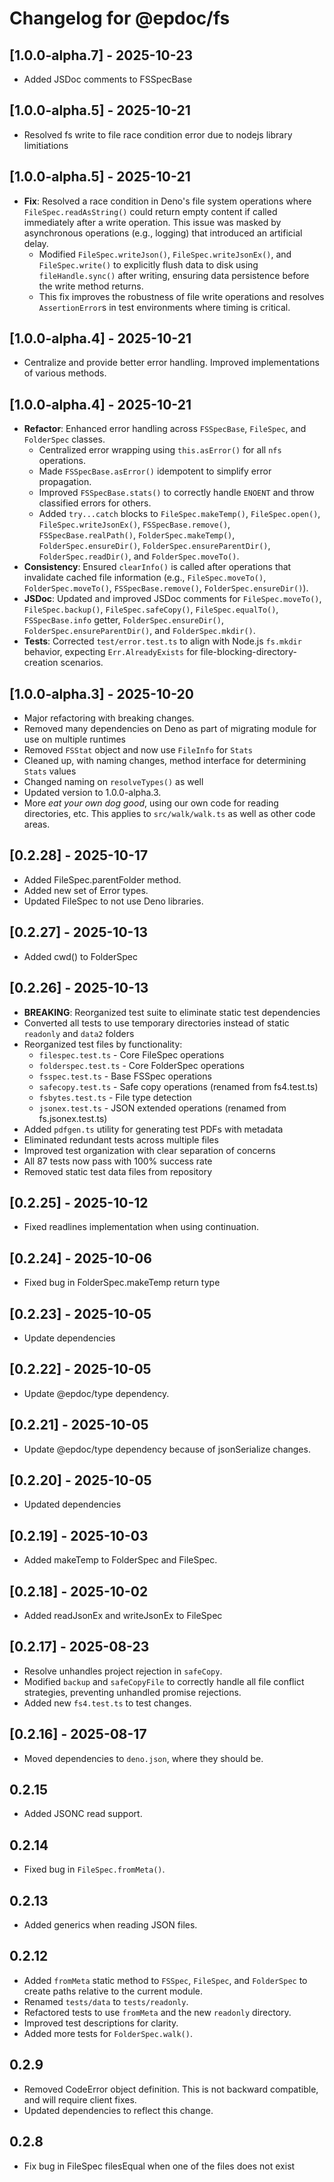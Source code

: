 # Changelog for @epdoc/fs

## [1.0.0-alpha.7] - 2025-10-23

- Added JSDoc comments to FSSpecBase

## [1.0.0-alpha.5] - 2025-10-21

- Resolved fs write to file race condition error due to nodejs library limitiations

## [1.0.0-alpha.5] - 2025-10-21

- **Fix**: Resolved a race condition in Deno's file system operations where `FileSpec.readAsString()` could return empty
  content if called immediately after a write operation. This issue was masked by asynchronous operations (e.g.,
  logging) that introduced an artificial delay.
  - Modified `FileSpec.writeJson()`, `FileSpec.writeJsonEx()`, and `FileSpec.write()` to explicitly flush data to disk
    using `fileHandle.sync()` after writing, ensuring data persistence before the write method returns.
  - This fix improves the robustness of file write operations and resolves `AssertionError`s in test environments where
    timing is critical.

## [1.0.0-alpha.4] - 2025-10-21

- Centralize and provide better error handling. Improved implementations of various methods.

## [1.0.0-alpha.4] - 2025-10-21

- **Refactor**: Enhanced error handling across `FSSpecBase`, `FileSpec`, and `FolderSpec` classes.
  - Centralized error wrapping using `this.asError()` for all `nfs` operations.
  - Made `FSSpecBase.asError()` idempotent to simplify error propagation.
  - Improved `FSSpecBase.stats()` to correctly handle `ENOENT` and throw classified errors for others.
  - Added `try...catch` blocks to `FileSpec.makeTemp()`, `FileSpec.open()`, `FileSpec.writeJsonEx()`,
    `FSSpecBase.remove()`, `FSSpecBase.realPath()`, `FolderSpec.makeTemp()`, `FolderSpec.ensureDir()`,
    `FolderSpec.ensureParentDir()`, `FolderSpec.readDir()`, and `FolderSpec.moveTo()`.
- **Consistency**: Ensured `clearInfo()` is called after operations that invalidate cached file information (e.g.,
  `FileSpec.moveTo()`, `FolderSpec.moveTo()`, `FSSpecBase.remove()`, `FolderSpec.ensureDir()`).
- **JSDoc**: Updated and improved JSDoc comments for `FileSpec.moveTo()`, `FileSpec.backup()`, `FileSpec.safeCopy()`,
  `FileSpec.equalTo()`, `FSSpecBase.info` getter, `FolderSpec.ensureDir()`, `FolderSpec.ensureParentDir()`, and
  `FolderSpec.mkdir()`.
- **Tests**: Corrected `test/error.test.ts` to align with Node.js `fs.mkdir` behavior, expecting `Err.AlreadyExists` for
  file-blocking-directory-creation scenarios.

## [1.0.0-alpha.3] - 2025-10-20

- Major refactoring with breaking changes.
- Removed many dependencies on Deno as part of migrating module for use on multiple runtimes
- Removed `FSStat` object and now use `FileInfo` for `Stats`
- Cleaned up, with naming changes, method interface for determining `Stats` values
- Changed naming on `resolveTypes()` as well
- Updated version to 1.0.0-alpha.3.
- More _eat your own dog good_, using our own code for reading directories, etc. This applies to `src/walk/walk.ts` as
  well as other code areas.

## [0.2.28] - 2025-10-17

- Added FileSpec.parentFolder method.
- Added new set of Error types.
- Updated FileSpec to not use Deno libraries.

## [0.2.27] - 2025-10-13

- Added cwd() to FolderSpec

## [0.2.26] - 2025-10-13

- **BREAKING**: Reorganized test suite to eliminate static test dependencies
- Converted all tests to use temporary directories instead of static `readonly` and `data2` folders
- Reorganized test files by functionality:
  - `filespec.test.ts` - Core FileSpec operations
  - `folderspec.test.ts` - Core FolderSpec operations
  - `fsspec.test.ts` - Base FSSpec operations
  - `safecopy.test.ts` - Safe copy operations (renamed from fs4.test.ts)
  - `fsbytes.test.ts` - File type detection
  - `jsonex.test.ts` - JSON extended operations (renamed from fs.jsonex.test.ts)
- Added `pdfgen.ts` utility for generating test PDFs with metadata
- Eliminated redundant tests across multiple files
- Improved test organization with clear separation of concerns
- All 87 tests now pass with 100% success rate
- Removed static test data files from repository

## [0.2.25] - 2025-10-12

- Fixed readlines implementation when using continuation.

## [0.2.24] - 2025-10-06

- Fixed bug in FolderSpec.makeTemp return type

## [0.2.23] - 2025-10-05

- Update dependencies

## [0.2.22] - 2025-10-05

- Update @epdoc/type dependency.

## [0.2.21] - 2025-10-05

- Update @epdoc/type dependency because of jsonSerialize changes.

## [0.2.20] - 2025-10-05

- Updated dependencies

## [0.2.19] - 2025-10-03

- Added makeTemp to FolderSpec and FileSpec.

## [0.2.18] - 2025-10-02

- Added readJsonEx and writeJsonEx to FileSpec

## [0.2.17] - 2025-08-23

- Resolve unhandles project rejection in `safeCopy`.
- Modified `backup` and `safeCopyFile` to correctly handle all file conflict strategies, preventing unhandled promise
  rejections.
- Added new `fs4.test.ts` to test changes.

## [0.2.16] - 2025-08-17

- Moved dependencies to `deno.json`, where they should be.

## 0.2.15

- Added JSONC read support.

## 0.2.14

- Fixed bug in `FileSpec.fromMeta()`.

## 0.2.13

- Added generics when reading JSON files.

## 0.2.12

- Added `fromMeta` static method to `FSSpec`, `FileSpec`, and `FolderSpec` to create paths relative to the current
  module.
- Renamed `tests/data` to `tests/readonly`.
- Refactored tests to use `fromMeta` and the new `readonly` directory.
- Improved test descriptions for clarity.
- Added more tests for `FolderSpec.walk()`.

## 0.2.9

- Removed CodeError object definition. This is not backward compatible, and will require client fixes.
- Updated dependencies to reflect this change.

## 0.2.8

- Fix bug in FileSpec filesEqual when one of the files does not exist
